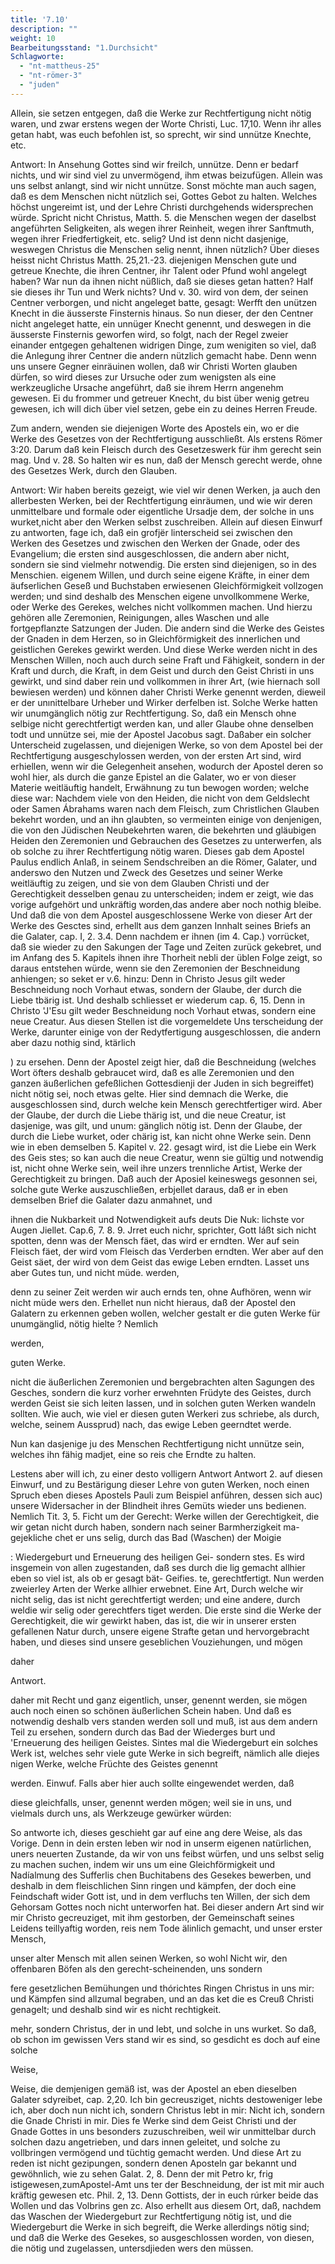 ```yaml
---
title: '7.10'
description: ""
weight: 10
Bearbeitungsstand: "1.Durchsicht"
Schlagworte:
  - "nt-mattheus-25"
  - "nt-römer-3"
  - "juden"
---
```


<!-- seite 323 -->

Allein, sie setzen entgegen, daß die Werke zur
Rechtfertigung nicht nötig waren, und zwar erstens
wegen der Worte Christi, Luc. 17,10. Wenn ihr
alles getan habt, was euch befohlen ist, so sprecht,
wir sind unnütze Knechte, etc.

Antwort: In Ansehung Gottes sind wir freilch,
unnütze. Denn er bedarf nichts, und wir sind viel zu
unvermögend, ihm etwas beizufügen. Allein was uns
selbst anlangt, sind wir nicht unnütze. Sonst möchte
man auch sagen, daß es dem Menschen nicht nützlich
sei, Gottes Gebot zu halten. Welches höchst ungereimt
ist, und der Lehre Christi durchgehends widersprechen
würde. Spricht nicht Christus, Matth. 5.
die Menschen wegen der daselbst angeführten Seligkeiten,
als wegen ihrer Reinheit, wegen ihrer
Sanftmuth, wegen ihrer Friedfertigkeit, etc. selig?
Und ist denn nicht dasjenige, weswegen Christus die
Menschen selig nennt, ihnen nützlich? Über dieses heisst
nicht Christus Matth. 25,21.-23. diejenigen
Menschen gute und getreue Knechte, die ihren Centner,
ihr Talent oder Pfund wohl angelegt haben? War
nun da ihnen nicht nüßlich, daß sie dieses getan hatten?
Half sie dieses ihr Tun und Werk nichts? Und
v. 30. wird von dem, der seinen Centner verborgen,
und nicht angeleget batte, gesagt: Werfft den unützen
Knecht in die äusserste Finsternis hinaus.
So nun dieser, der den Centner nicht angeleget hatte,
ein unnüger Knecht genennt, und deswegen in die
äusserste Finsternis geworfen wird, so folgt, nach der
Regel zweier einander entgegen gehaltenen widrigen
Dinge, zum wenigiten so viel, daß die Anlegung ihrer
Centner die andern nützlich gemacht habe. Denn
wenn uns unsere Gegner einräuinen wollen, daß wir
Christi Worten glauben dürfen, so wird dieses zur
Ursuche oder zum wenigsten als eine werkzeugliche Ursache
angeführt, daß sie ihrem Herrn angenehm gewesen.<!-- seite 324 -->
Ei du frommer und getreuer Knecht,
du bist über wenig getreu gewesen, ich will dich
über viel setzen, gebe ein zu deines Herren Freude.

Zum andern, wenden sie diejenigen Worte des
Apostels ein, wo er die Werke des Gesetzes von der
Rechtfertigung ausschließt. Als erstens Römer 3:20.
Darum daß kein Fleisch durch des Gesetzeswerk
für ihm gerecht sein mag. Und v. 28. So halten
wir es nun, daß der Mensch gerecht werde,
ohne des Gesetzes Werk, durch den Glauben.

Antwort: Wir haben bereits gezeigt, wie viel wir
denen Werken, ja auch den allerbesten Werken, bei
der Rechtfertigung einräumen, und wie wir deren unmittelbare
und formale oder eigentliche Ursadje dem,
der solche in uns wurket,nicht aber den Werken selbst
zuschreiben. Allein auf diesen Einwurf zu antworten,
fage ich, daß ein grofjër linterscheid sei zwischen den
Werken des Gesetzes und zwischen den Werken der
Gnade, oder des Evangelium; die ersten sind ausgeschlossen,
die andern aber nicht, sondern sie sind vielmehr
notwendig. Die ersten sind diejenigen, so in des Menschien.
eigenem Willen, und durch seine eigene Kräfte,
in einer dem äufserlichen Geseß und Buchstaben erwiesenen
Gleichförmigkeit vollzogen werden; und sind deshalb
des Menschen eigene unvollkommene Werke, oder
Werke des Gerekes, welches nicht vollkommen machen.
Und hierzu gehören alle Zeremonien, Reinigungen,
alles Waschen und alle fortgepflanzte Satzungen
der Juden. Die andern sind die Werke des Geistes der
Gnaden in dem Herzen, so in Gleichförmigkeit des innerlichen
und geistlichen Gerekes gewirkt werden.
Und diese Werke werden nicht in des Menschen Willen,
noch auch durch seine Fraft und Fähigkeit, sondern in der
Kraft und durch, die Kraft, in dem Geist und durch den
Geist Christi in uns gewirkt, und sind daber rein und
vollkommen in ihrer Art, (wie hiernach soll bewiesen werden)<!-- seite 325 -->
und können daher Christi Werke genennt werden,
dieweil er der unınittelbare Urheber und Wirker
derfelben ist. Solche Werke hatten wir unumgänglich
nötig zur Rechtfertigung. So, daß ein Mensch ohne
selbige nicht gerechtfertigt werden kan, und aller Glaube
ohne denselben todt und unnütze sei, mie der Apostel
Jacobus sagt. Daßaber ein solcher Unterscheid zugelassen,
und diejenigen Werke, so von dem Apostel bei
der Rechtfertigung ausgeschylossen werden, von der ersten
Art sind, wird erhiellen, wenn wir die Gelegenheit ansehen,
wodurch der Apostel deren so wohl hier, als durch
die ganze Epistel an die Galater, wo er von dieser Materie
weitläuftig handelt, Erwähnung zu tun bewogen
worden; welche diese war: Nachdem viele von den
Heiden, die nicht von dem Geldslecht oder Samen
Ábrahams waren nach dem Fleisch, zum Christlichen
Glauben bekehrt worden, und an ihn glaubten, so vermeinten
einige von denjenigen, die von den Jüdischen
Neubekehrten waren, die bekehrten und gläubigen Heiden
den Zeremonien und Gebrauchen des Gesetzes zu unterwerfen,
als ob solche zu ihrer Rechtfertigung nötig
waren. Dieses gab dem Apostel Paulus endlich Anlaß,
in seinem Sendschreiben an die Römer, Galater, und
anderswo den Nutzen und Zweck des Gesetzes und seiner
Werke weitläuftig zu zeigen, und sie von dem Glauben
Christi und der Gerechtigkeit desselben genau zu unterscheiden;
indem er zeigt, wie das vorige aufgehört
und unkräftig worden,das andere aber noch nothig bleibe.
Und daß die von dem Apostel ausgeschlossene Werke
von dieser Art der Werke des Gesctes sind, erhellt aus
dem ganzen Innhalt seines Briefs an die Galater, cap.
I, 2. 3.4. Denn nachdem er ihnen (im 4. Cap.) vorrücket,
daß sie wieder zu den Sakungen der Tage und
Zeiten zurück gekebret, und im Anfang des 5. Kapitels
ihnen ihre Thorheit nebli der üblen Folge zeigt, so daraus
entstehen würde, wenn sie den Zeremonien der Beschneidung<!-- seite 326 -->
anhiengen; so seket er v.6. hinzu: Denn in
Christo Jesus gilt weder Beschneidung noch Vorhaut<!-- TODO -->
etwas, sondern der Glaube, der durch die Liebe tbärig ist. Und deshalb schliesset er wiederum cap. 6, 15. Denn in Christo 'J'Esu gilt weder Beschneidung noch Vorhaut etwas, sondern eine neue Creatur. Aus diesen Stellen ist die vorgemeldete Uns terscheidung der Werke, darunter einige von der Redytfertigung ausgeschlossen, die andern aber dazu nothig sind, ktärlich

) zu ersehen. Denn der Apostel zeigt hier, daß die Beschneidung (welches Wort öfters deshalb gebraucet wird, daß es alle Zeremonien und den ganzen äußerlichen gefeßlichen Gottesdienji der Juden in sich begreiffet) nicht nötig sei, noch etwas gelte. Hier sind demnach die Werke, die ausgeschlossen sind, durch welche kein Mensch gerechtfertiger wird. Aber der Glaube, der durch die Liebe thärig ist, und die neue Creatur, ist dasjenige, was gilt, und unum: gänglich nötig ist. Denn der Glaube, der durch die Liebe wurket, oder chärig ist, kan nicht ohne Werke sein. Denn wie in eben demselben 5. Kapitel v. 22. gesagt wird, ist die Liebe ein Werk des Geis stes; so kan auch die neue Creatur, wenn sie gültig und notwendig ist, nicht ohne Werke sein, weil ihre unzers trennliche Artist, Werke der Gerechtigkeit zu bringen. Daß auch der Aposiel keineswegs gesonnen sei, solche gute Werke auszuschließen, erbjellet daraus, daß er in eben demselben Brief die Galater dazu anmahnet, und

ihnen die Nukbarkeit und Notwendigkeit aufs deuts Die Nuk: lichste vor Augen Jiellet. Cap.6, 7. 8. 9. Jrret euch
nichr, sprichter, Gott láßt sich nicht spotten, denn
was der Mensch fäet, das wird er erndten. Wer
auf sein Fleisch fäet, der wird vom Fleisch das
Verderben erndten. Wer aber auf den Geist säet,
der wird von dem Geist das ewige Leben erndten.
Lasset uns aber Gutes tun, und nicht müde. werden,
<!-- seite 327 -->

denn zu seiner Zeit werden wir auch ernds ten, ohne Aufhören, wenn wir nicht müde wers den. Erhellet nun nicht hieraus, daß der Apostel den Galatern zu erkennen geben wollen, welcher gestalt er die guten Werke für unumgänglid, nötig hielte ? Nemlich

werden,

guten Werke.

nicht die äußerlichen Zeremonien und bergebrachten alten Sagungen des Gesches, sondern die kurz vorher erwehnten Früdyte des Geistes, durch werden Geist sie sich leiten lassen, und in solchen guten Werken wandeln sollten. Wie auch, wie viel er diesen guten Werkeri zus schriebe, als durch, welche, seinem Aussprud) nach, das ewige Leben geerndtet werde.

Nun kan dasjenige ju des Menschen Rechtfertigung nicht unnütze sein, welches ihn fähig madjet, eine so reis che Erndte zu halten.

Lestens aber will ich, zu einer desto volligern Antwort Antwort 2. auf diesen Einwurf, und zu Bestärigung dieser Lehre von guten Werken, noch einen Spruch eben dieses Apostels Pauli zum Beispiel anführen, dessen sich auc) unsere Widersacher in der Blindheit ihres Gemüts wieder uns bedienen. Nemlich Tit. 3, 5. Ficht um der Gerecht: Werke willen der Gerechtigkeit, die wir getan nicht durch haben, sondern nach seiner Barmherzigkeit ma- gejekliche chet er uns selig, durch das Bad (Waschen) der Moigie

: Wiedergeburt und Erneuerung des heiligen Gei- sondern stes. Es wird insgemein von allen zugestanden, daß ses durch die lig gemacht allhier eben so viel ist, als ob er gesagt bät- Geifies. te, gerechtfertigt. Nun werden zweierley Arten der Werke allhier erwebnet. Eine Art, Durch welche wir nicht selig, das ist nicht gerechtfertigt werden; und eine andere, durch weldie wir selig oder gerechtfers tiget werden. Die erste sind die Werke der Gerechtigkeit, die wir gewirkt haben, das ist, die wir in unserer ersten gefallenen Natur durch, unsere eigene Strafte getan und hervorgebracht haben, und dieses sind unsere geseblichen Vouziehungen, und mögen

daher




Antwort.
<!-- seite 328 -->
daher mit Recht und ganz eigentlich, unser, genennt werden, sie mögen auch noch einen so schönen äußerlichen Schein haben. Und daß es notwendig deshalb vers standen werden soll und muß, ist aus dem andern Teil zu ersehen, sondern durch das Bad der Wiederges burt und 'Erneuerung des heiligen Geistes. Sintes mal die Wiedergeburt ein solches Werk ist, welches sehr viele gute Werke in sich begreift, nämlich alle diejes nigen Werke, welche Früchte des Geistes genennt

werden. Einwuf. Falls aber hier auch sollte eingewendet werden, daß

diese gleichfalls, unser, genennt werden mögen; weil sie in uns, und vielmals durch uns, als Werkzeuge gewürker würden:

So antworte ich, dieses geschieht gar auf eine ang dere Weise, als das Vorige. Denn in dein ersten leben wir nod in unserm eigenen natürlichen, uners neuerten Zustande, da wir von uns feibst würfen, und uns selbst selig zu machen suchen, indem wir uns um eine Gleichförmigkeit und Nadíalmung des Sufferlis chen Buchitabens des Gesekes bewerben, und deshalb in dem fleischlichen Sinn ringen und kämpfen, der doch eine Feindschaft wider Gott ist, und in dem verfluchs ten Willen, der sich dem Gehorsam Gottes noch nicht unterworfen hat. Bei dieser andern Art sind wir mir Christo gecreuziget, mit ihm gestorben, der Gemeinschaft seines Leidens teillyaftig worden, reis nem Tode älinlich gemacht, und unser erster Mensch,

unser alter Mensch mit allen seinen Werken, so wohl Nicht wir, den offenbaren Böfen als den gerecht-scheinenden, uns sondern

fere gesetzlichen Bemühungen und thórichtes Ringen Christus in uns mir: und Kämpfen sind allzumal begraben, und an das ket die es Creuß Christi genagelt; und deshalb sind wir es nicht rechtigkeit.

mehr, sondern Christus, der in und lebt, und solche in uns wurket. So daß, ob schon im gewissen Vers stand wir es sind, so gesdicht es doch auf eine solche

Weise,
<!-- seite 329 -->

Weise, die demjenigen gemäß ist, was der Apostel an eben dieselben Galater sdyreibet, cap. 2,20. Ich bin gecreusziget, nichts destoweniger lebe ich, aber doch nun nicht ich, sondern Christus lebt in mir: Nicht ich, sondern die Gnade Christi in mir. Dies fe Werke sind dem Geist Christi und der Gnade Gottes in uns besonders zuzuschreiben, weil wir unmittelbar durch solchen dazu angetrieben, und dars innen geleitet, und solche zu vollbringen vermögend und tüchtig gemacht werden. Und diese Art zu reden ist nicht gezipungen, sondern denen Aposteln gar bekannt und gewöhnlich, wie zu sehen Galat. 2, 8. Denn der mit Petro kr, frig istigewesen,zumApostel-Amt uns ter der Beschneidung, der ist mit mir auch kräftig gewesen etc. Phil. 2, 13. Denn Gottists, der in euch rúrker beide das Wollen und das Volbrins gen zc. Also erhellt aus diesem Ort, daß, nachdem das Waschen der Wiedergeburt zur Rechtfertigung nötig ist, und die Wiedergeburt die Werke in sich begreift, die Werke allerdings nötig sind; und daß die Werke des Gesekes, so ausgeschlossen worden, von diesen, die nötig und zugelassen, untersdjieden wers den müssen.
